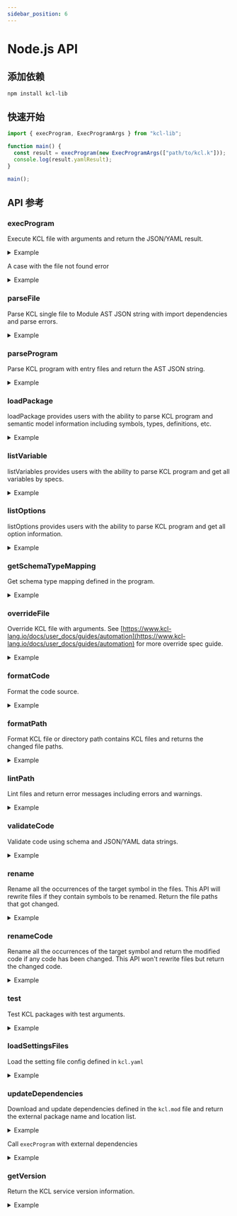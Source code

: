 ```yaml
---
sidebar_position: 6
---
```


# Node.js API

## 添加依赖

```shell
npm install kcl-lib
```

## 快速开始

```typescript
import { execProgram, ExecProgramArgs } from "kcl-lib";

function main() {
  const result = execProgram(new ExecProgramArgs(["path/to/kcl.k"]));
  console.log(result.yamlResult);
}

main();
```

## API 参考

### execProgram

Execute KCL file with arguments and return the JSON/YAML result.

<details><summary>Example</summary>
<p>

The content of `schema.k` is

```python
schema AppConfig:
    replicas: int

app: AppConfig {
    replicas: 2
}
```

Node.js Code

```ts
import { execProgram, ExecProgramArgs } from "kcl-lib";

const result = execProgram(new ExecProgramArgs(["schema.k"]));
```

</p>
</details>

A case with the file not found error

<details><summary>Example</summary>
<p>

```ts
import { execProgram, ExecProgramArgs } from "kcl-lib";

try {
  const result = execProgram(new ExecProgramArgs(["file_not_found.k"]));
} catch (error) {
  console.log(error.message);
}
```

</p>
</details>

### parseFile

Parse KCL single file to Module AST JSON string with import dependencies and parse errors.

<details><summary>Example</summary>
<p>

The content of `schema.k` is

```python
schema AppConfig:
    replicas: int

app: AppConfig {
    replicas: 2
}
```

Node.js Code

```ts
import { parseFile, ParseFileArgs } from "kcl-lib";

const result = parseFile(new ParseFileArgs("schema.k"));
```

</p>
</details>

### parseProgram

Parse KCL program with entry files and return the AST JSON string.

<details><summary>Example</summary>
<p>

The content of `schema.k` is

```python
schema AppConfig:
    replicas: int

app: AppConfig {
    replicas: 2
}
```

Node.js Code

```ts
import { parseProgram, ParseProgramArgs } from "kcl-lib";

const result = parseProgram(new ParseProgramArgs(["schema.k"]));
```

</p>
</details>

### loadPackage

loadPackage provides users with the ability to parse KCL program and semantic model information including symbols, types, definitions, etc.

<details><summary>Example</summary>
<p>

The content of `schema.k` is

```python
schema AppConfig:
    replicas: int

app: AppConfig {
    replicas: 2
}
```

Node.js Code

```ts
import { loadPackage, LoadPackageArgs } from "kcl-lib";

const result = loadPackage(new LoadPackageArgs(["schema.k"], [], true));
```

</p>
</details>

### listVariable

listVariables provides users with the ability to parse KCL program and get all variables by specs.

<details><summary>Example</summary>
<p>

The content of `schema.k` is

```python
schema AppConfig:
    replicas: int

app: AppConfig {
    replicas: 2
}
```

Node.js Code

```ts
import { listVariables, ListVariablesArgs } from "kcl-lib";

const result = listVariables(new ListVariablesArgs(["schema.k"], []));
```

</p>
</details>

### listOptions

listOptions provides users with the ability to parse KCL program and get all option information.

<details><summary>Example</summary>
<p>

The content of `options.k` is

```python
a = option("key1")
b = option("key2", required=True)
c = {
    metadata.key = option("metadata-key")
}
```

Node.js Code

```ts
import { listOptions, ListOptionsArgs } from "kcl-lib";

const result = listOptions(new ListOptionsArgs(["options.k"]));
```

</p>
</details>

### getSchemaTypeMapping

Get schema type mapping defined in the program.

<details><summary>Example</summary>
<p>

The content of `schema.k` is

```python
schema AppConfig:
    replicas: int

app: AppConfig {
    replicas: 2
}
```

Node.js Code

```ts
import { getSchemaTypeMapping, GetSchemaTypeMappingArgs } from "kcl-lib";

const result = getSchemaTypeMapping(new GetSchemaTypeMappingArgs(["schema.k"]));
```

</p>
</details>

### overrideFile

Override KCL file with arguments. See [https://www.kcl-lang.io/docs/user_docs/guides/automation](https://www.kcl-lang.io/docs/user_docs/guides/automation) for more override spec guide.

<details><summary>Example</summary>
<p>

The content of `main.k` is

```python
schema AppConfig:
    replicas: int

app: AppConfig {replicas: 4}
```

Node.js Code

```ts
import { overrideFile, OverrideFileArgs } from "kcl-lib";

const result = overrideFile(
  new OverrideFileArgs("main.k", ["app.replicas=4"], []),
);
```

</p>
</details>

### formatCode

Format the code source.

<details><summary>Example</summary>
<p>

Node.js Code

```ts
import { formatCode, FormatCodeArgs } from "kcl-lib";

const schemaCode = `
schema Person:
    name:   str
    age:    int

    check:
        0 <   age <   120
`;
const result = formatCode(new FormatCodeArgs(schemaCode));
console.log(result.formatted);
```

</p>
</details>

### formatPath

Format KCL file or directory path contains KCL files and returns the changed file paths.

<details><summary>Example</summary>
<p>

The content of `format_path.k` is

```python
schema Person:
    name:   str
    age:    int

    check:
        0 <   age <   120
```

Node.js Code

```ts
import { formatPath, FormatPathArgs } from "kcl-lib";

const result = formatPath(new FormatPathArgs("format_path.k"));
```

</p>
</details>

### lintPath

Lint files and return error messages including errors and warnings.

<details><summary>Example</summary>
<p>

The content of `lint_path.k` is

```python
import math

a = 1
```

Node.js Code

```ts
import { lintPath, LintPathArgs } from "kcl-lib";

const result = lintPath(new LintPathArgs(["lint_path.k"]));
```

</p>
</details>

### validateCode

Validate code using schema and JSON/YAML data strings.

<details><summary>Example</summary>
<p>

Node.js Code

```ts
import { validateCode, ValidateCodeArgs } from "kcl-lib";

const code = `
schema Person:
    name: str
    age: int

    check:
        0 < age < 120
`;
const data = '{"name": "Alice", "age": 10}';
const result = validateCode(
  new ValidateCodeArgs(undefined, data, undefined, code),
);
```

</p>
</details>

### rename

Rename all the occurrences of the target symbol in the files. This API will rewrite files if they contain symbols to be renamed. Return the file paths that got changed.

<details><summary>Example</summary>
<p>

The content of `main.k` is

```python
a = 1
b = a
```

Node.js Code

```ts
import { rename, RenameArgs } from "kcl-lib";

const args = new RenameArgs(".", "a", ["main.k"], "a2");
const result = rename(args);
```

</p>
</details>

### renameCode

Rename all the occurrences of the target symbol and return the modified code if any code has been changed. This API won't rewrite files but return the changed code.

<details><summary>Example</summary>
<p>

Node.js Code

```ts
import { renameCode, RenameCodeArgs } from "kcl-lib";

const args = RenameCodeArgs(
  "/mock/path",
  "a",
  { "/mock/path/main.k": "a = 1\nb = a" },
  "a2",
);
const result = renameCode(args);
```

</p>
</details>

### test

Test KCL packages with test arguments.

<details><summary>Example</summary>
<p>

Node.js Code

```ts
import { test as kclTest, TestArgs } from "kcl-lib";

const result = kclTest(new TestArgs(["/path/to/test/module/..."]));
```

</p>
</details>

### loadSettingsFiles

Load the setting file config defined in `kcl.yaml`

<details><summary>Example</summary>
<p>

The content of `kcl.yaml` is

```yaml
kcl_cli_configs:
  strict_range_check: true
kcl_options:
  - key: key
    value: value
```

Node.js Code

```ts
import { loadSettingsFiles, LoadSettingsFilesArgs } from "kcl-lib";

const result = loadSettingsFiles(new LoadSettingsFilesArgs(".", ["kcl.yaml"]));
```

</p>
</details>

### updateDependencies

Download and update dependencies defined in the `kcl.mod` file and return the external package name and location list.

<details><summary>Example</summary>
<p>

The content of `module/kcl.mod` is

```yaml
[package]
name = "mod_update"
edition = "0.0.1"
version = "0.0.1"

[dependencies]
helloworld = { oci = "oci://ghcr.io/kcl-lang/helloworld", tag = "0.1.0" }
flask = { git = "https://github.com/kcl-lang/flask-demo-kcl-manifests", commit = "ade147b" }
```

Node.js Code

```ts
import { updateDependencies, UpdateDependenciesArgs } from "kcl-lib";

const result = updateDependencies(new UpdateDependenciesArgs("module", false));
```

</p>
</details>

Call `execProgram` with external dependencies

<details><summary>Example</summary>
<p>

The content of `module/kcl.mod` is

```yaml
[package]
name = "mod_update"
edition = "0.0.1"
version = "0.0.1"

[dependencies]
helloworld = { oci = "oci://ghcr.io/kcl-lang/helloworld", tag = "0.1.0" }
flask = { git = "https://github.com/kcl-lang/flask-demo-kcl-manifests", commit = "ade147b" }
```

The content of `module/main.k` is

```python
import helloworld
import flask

a = helloworld.The_first_kcl_program
```

Node.js Code

```ts
import {
  execProgram,
  ExecProgramArgs,
  updateDependencies,
  UpdateDependenciesArgs,
} from "../index.js";

const result = updateDependencies(new UpdateDependenciesArgs("module", false));
const execResult = execProgram(
  new ExecProgramArgs(
    ["module/main.k"],
    undefined,
    undefined,
    undefined,
    undefined,
    undefined,
    undefined,
    undefined,
    undefined,
    undefined,
    result.externalPkgs,
  ),
);
```

</p>
</details>

### getVersion

Return the KCL service version information.

<details><summary>Example</summary>
<p>

Node.js Code

```ts
import { getVersion } from "../index.js";

const result = getVersion();
console.log(result.versionInfo);
```

</p>
</details>
